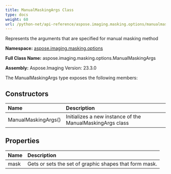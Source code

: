 ```yaml
---
title: ManualMaskingArgs Class
type: docs
weight: 60
url: /python-net/api-reference/aspose.imaging.masking.options/manualmaskingargs/
---
```


Represents the arguments that are specified for manual masking method

**Namespace:** [aspose.imaging.masking.options](/imaging/python-net/api-reference/aspose.imaging.masking.options/)

**Full Class Name:** aspose.imaging.masking.options.ManualMaskingArgs

**Assembly:**  Aspose.Imaging Version: 23.3.0

The ManualMaskingArgs type exposes the following members:
## **Constructors**
|**Name**|**Description**|
| :- | :- |
|ManualMaskingArgs()|Initializes a new instance of the ManualMaskingArgs class|
## **Properties**
|**Name**|**Description**|
| :- | :- |
|mask|Gets or sets the set of graphic shapes that form mask.|
